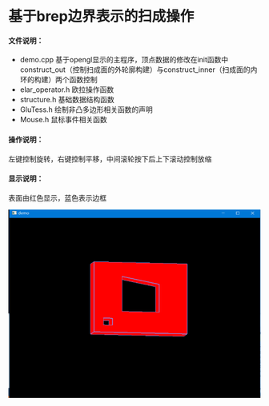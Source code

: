 # 基于brep边界表示的扫成操作

#### 文件说明：

+ demo.cpp 基于opengl显示的主程序，顶点数据的修改在init函数中construct_out（控制扫成面的外轮廓构建）与construct_inner（扫成面的内环的构建）两个函数控制
+ elar_operator.h 欧拉操作函数
+ structure.h 基础数据结构函数
+ GluTess.h 绘制非凸多边形相关函数的声明
+ Mouse.h 鼠标事件相关函数

#### 操作说明：

左键控制旋转，右键控制平移，中间滚轮按下后上下滚动控制放缩

#### 显示说明：

表面由红色显示，蓝色表示边框

![](demo.png)